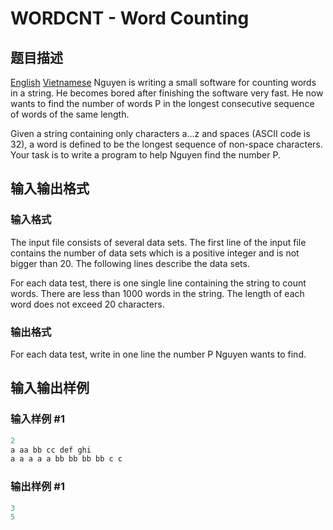 # WORDCNT - Word Counting

## 题目描述

[English](/problems/WORDCNT/en/) [Vietnamese](/problems/WORDCNT/vn/) Nguyen is writing a small software for counting words in a string. He becomes bored after finishing the software very fast. He now wants to find the number of words P in the longest consecutive sequence of words of the same length.

Given a string containing only characters a...z and spaces (ASCII code is 32), a word is defined to be the longest sequence of non-space characters. Your task is to write a program to help Nguyen find the number P.

## 输入输出格式

### 输入格式

The input file consists of several data sets. The first line of the input file contains the number of data sets which is a positive integer and is not bigger than 20. The following lines describe the data sets.

For each data test, there is one single line containing the string to count words. There are less than 1000 words in the string. The length of each word does not exceed 20 characters.

### 输出格式

 For each data test, write in one line the number P Nguyen wants to find.

## 输入输出样例

### 输入样例 #1

```cpp
2
a aa bb cc def ghi
a a a a a bb bb bb bb c c
```


### 输出样例 #1

```cpp
3
5
```



